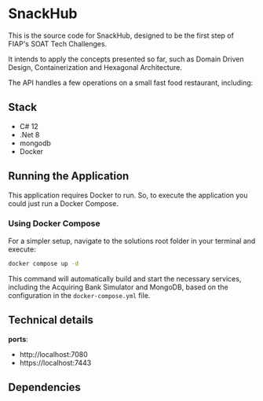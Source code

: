 # SnackHub

This is the source code for SnackHub, designed to be the first step of FIAP's SOAT Tech Challenges.

It intends to apply the concepts presented so far, such as Domain Driven Design, Containerization and Hexagonal Architecture.

The API handles a few operations on a small fast food restaurant, including:

## Stack

- C# 12
- .Net 8
- mongodb
- Docker

## Running the Application


This application requires Docker to run. So, to execute the application you could just run a Docker Compose.

### Using Docker Compose

For a simpler setup, navigate to the solutions root folder in your terminal and execute:

```sh
docker compose up -d
```
This command will automatically build and start the necessary services, including the Acquiring Bank Simulator and MongoDB, based on the configuration in the `docker-compose.yml` file.

## Technical details

**ports**:

- http://localhost:7080
- https://localhost:7443

## Dependencies